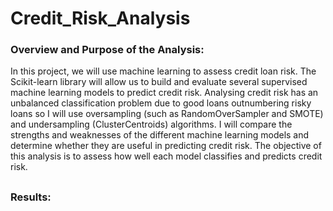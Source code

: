 # Credit_Risk_Analysis

### Overview and Purpose of the Analysis:

In this project, we will use machine learning to assess credit loan risk. The Scikit-learn library will allow us to build and evaluate several supervised machine learning models to predict credit risk. Analysing credit risk has an unbalanced classification problem due to good loans outnumbering risky loans so I will use oversampling (such as RandomOverSampler and SMOTE) and undersampling (ClusterCentroids) algorithms. I will compare the strengths and weaknesses of the different machine learning models and determine whether they are useful in predicting credit risk. The objective of this analysis is to assess how well each model classifies and predicts credit risk.

##

### Results:

